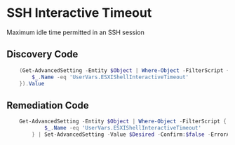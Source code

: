 # SSH Interactive Timeout
Maximum idle time permitted in an SSH session
## Discovery Code
```powershell
    (Get-AdvancedSetting -Entity $Object | Where-Object -FilterScript {
        $_.Name -eq 'UserVars.ESXIShellInteractiveTimeout'
    }).Value
```

## Remediation Code
```powershell
    Get-AdvancedSetting -Entity $Object | Where-Object -FilterScript {
            $_.Name -eq 'UserVars.ESXIShellInteractiveTimeout'
        } | Set-AdvancedSetting -Value $Desired -Confirm:$false -ErrorAction Stop
```
